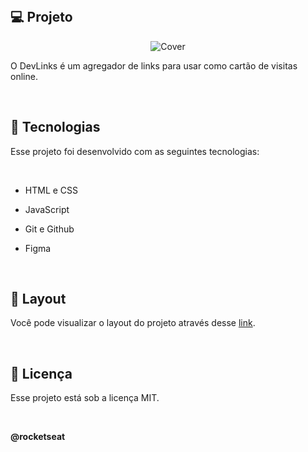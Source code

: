 <br>

<h2>💻 Projeto </h2>

<p align="center">
<img alt="Cover" src="https://cdn.discordapp.com/attachments/1128080466075987990/1128080512741822504/Cover.png">
</p>

O DevLinks é um agregador de links para usar como cartão de visitas online.

<br>

<h2>🚀 Tecnologias</h2>

Esse projeto foi desenvolvido com as seguintes tecnologias:

<br>

- HTML e CSS

- JavaScript

- Git e Github

- Figma

<br>

<h2>🔖 Layout</h2>

Você pode visualizar o layout do projeto através desse <a href="https://www.figma.com/community/file/1187422022288947321/DevLinks-%E2%80%A2-Projeto-Discover">link</a>.

<br>

<h2>📝 Licença</h2>

Esse projeto está sob a licença MIT.

<br>

**@rocketseat**
